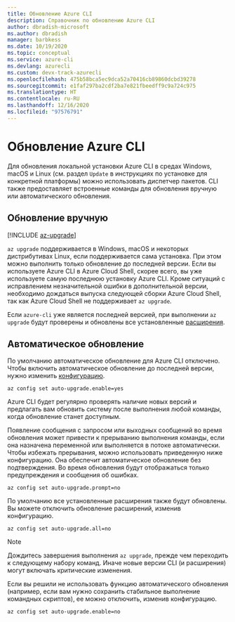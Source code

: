 ```yaml
---
title: Обновление Azure CLI
description: Справочник по обновлению Azure CLI
author: dbradish-microsoft
ms.author: dbradish
manager: barbkess
ms.date: 10/19/2020
ms.topic: conceptual
ms.service: azure-cli
ms.devlang: azurecli
ms.custom: devx-track-azurecli
ms.openlocfilehash: 475b58bca5ec9dca52a70416cb89860dcbd39278
ms.sourcegitcommit: e1faf297ba2cdf2ba7e821fbeedff9c9a724c975
ms.translationtype: HT
ms.contentlocale: ru-RU
ms.lasthandoff: 12/16/2020
ms.locfileid: "97576791"
---
```

# <a name="update-the-azure-cli"></a>Обновление Azure CLI

Для обновления локальной установки Azure CLI в средах Windows, macOS и Linux (см. раздел `Update` в инструкциях по установке для конкретной платформы) можно использовать диспетчер пакетов. CLI также предоставляет встроенные команды для обновления вручную или автоматического обновления.

## <a name="manual-update"></a>Обновление вручную
[!INCLUDE [az-upgrade](includes/az-upgrade.md)]

`az upgrade` поддерживается в Windows, macOS и некоторых дистрибутивах Linux, если поддерживается сама установка. При этом можно выполнить только обновление до последней версии. Если вы используете Azure CLI в Azure Cloud Shell, скорее всего, вы уже используете самую последнюю установку Azure CLI. Кроме ситуаций с исправлением незначительной ошибки в дополнительной версии, необходимо дождаться выпуска следующей сборки Azure Cloud Shell, так как Azure Cloud Shell не поддерживает `az upgrade`.

Если `azure-cli` уже является последней версией, при выполнении `az upgrade` будут проверены и обновлены все установленные [расширения](azure-cli-extensions-overview.md).

## <a name="automatic-update"></a>Автоматическое обновление

По умолчанию автоматическое обновление для Azure CLI отключено. Чтобы включить автоматическое обновление до последней версии, нужно изменить [конфигурацию](/cli/azure/config).

```azurecli
az config set auto-upgrade.enable=yes
```

Azure CLI будет регулярно проверять наличие новых версий и предлагать вам обновить систему после выполнения любой команды, когда обновление станет доступным.

Появление сообщения с запросом или выходных сообщений во время обновления может привести к прерыванию выполнения команды, если она назначена переменной или выполняется в потоке автоматически. Чтобы избежать прерывания, можно использовать приведенную ниже конфигурацию. Она обеспечит автоматическое обновление без подтверждения. Во время обновления будут отображаться только предупреждения и сообщения об ошибках.

```azurecli
az config set auto-upgrade.prompt=no
```

По умолчанию все установленные расширения также будут обновлены. Вы можете отключить обновление расширений, изменив конфигурацию.

```azurecli
az config set auto-upgrade.all=no
```

> [!NOTE]
> Дождитесь завершения выполнения `az upgrade`, прежде чем переходить к следующему набору команд. Иначе новые версии CLI (и расширения) могут включать критические изменения.

Если вы решили не использовать функцию автоматического обновления (например, если вам нужно сохранить стабильное выполнение командных скриптов), ее можно отключить, изменив конфигурацию.
```azurecli
az config set auto-upgrade.enable=no
```
